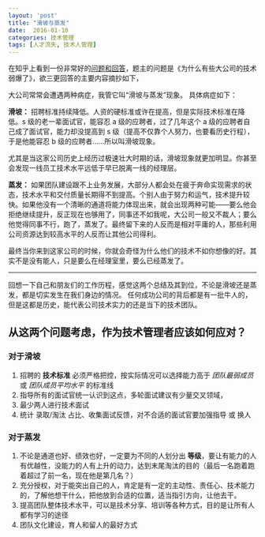 ```yaml
---
layout: 'post'
title: "滑坡与蒸发"
date:  2016-01-10
categories: 技术管理 
tags: [人才流失, 技术人管理]
---
```


在知乎上看到一份非常好的[问题和回答](https://www.zhihu.com/question/32039226/answer/76056150)，题主的问题是《为什么有些大公司的技术弱爆了》，欲三更回答的主要内容摘抄如下，

大公司常常会遭遇两种病症，我管它叫“滑坡与蒸发”现象。
具体病症如下：

**滑坡：**
招聘标准持续降低。人资的硬标准或许在提高，但是实际技术标准在降低。s 级的老一辈面试官，能容忍 a 级的应聘者，过了几年这个 a 级的应聘者自己成了面试官，能力却没提高到 s 级（提高不仅靠个人努力，也要看历史行程），于是他能容忍 b 级的应聘者……所以叫滑坡现象。

尤其是当这家公司历史上经历过极速壮大时期的话，滑坡现象就更加明显。你甚至会发现一线员工技术水平远低于早已脱离一线的经理层。

**蒸发：**
如果团队建设跟不上业务发展，大部分人都会处在疲于奔命实现需求的状态，技术水平和交付质量长期得不到提高。个别人由于努力和运气，技术提升较快。如果他没有一个清晰的通道将能力体现出来，就会出现两种可能——要么他会拒绝继续提升，反正现在也够用了，同事还不如我呢，大公司一般又不裁人；要么他觉得同事不行，跑了，蒸发了。最终留下来的人反而是相对平庸的人，那些利用公司资源达到较高水平的人反而让其他公司得利。

最终当你来到这家公司的时候，你就会奇怪为什么他们的技术不如你想像的好。其实不是没有能人，只是要么在经理室里，要么已经蒸发了。

<hr>

回想一下自己和朋友们的工作历程，感觉这两个总结及其到位，不论是滑坡还是蒸发，都是切实发生在我们身边的情况。
任何成功公司的背后都是有一批牛人的，但是这都是历史，能代表公司技术实力的还是当下的技术团队。

## 从这两个问题考虑，作为技术管理者应该如何应对？

### 对于滑坡
1. 招聘的 **技术标准** 必须严格把控，按实际情况可以选择能力高于 *团队最弱成员* 或 *团队成员平均水平* 的标准线
2. 指导所有的面试官统一认识到这点，多轮面试建议有少量交叉领域，
3. 最少两人进行技术面试
4. 统计 录取/淘汰 占比、收集面试反馈，对不合适的面试官要加强指导 或 换人
﻿
### 对于蒸发
1. 不论是通道也好、绩效也好，一定要为不同的人划分出 **等级**，要让有能力的人有优越性，没能力的人有上升的动力，达到末尾淘汰的目的（最后一名跑着跑着超过了前一名，现在他是第几名？）
2. 充分授权，对于能突出自己的人，肯定是有一定的主动性、责任心、技术能力的，了解他想干什么，把他放到合适的位置，适当指引方向，让他去干。
3. 提高团队整体技术水平，可以是技术分享、培训等各种方式，目的是让所有人都有学习的途径
4. 团队文化建设，育人和留人的最好方式


